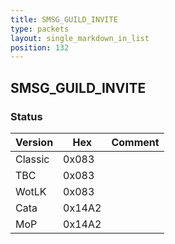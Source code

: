 ```yaml
---
title: SMSG_GUILD_INVITE
type: packets
layout: single_markdown_in_list
position: 132
---
```


## SMSG_GUILD_INVITE

### Status

Version    | Hex        | Comment
---------- | ---------- | ---------- 
Classic    | 0x083      | 
TBC        | 0x083      | 
WotLK      | 0x083      | 
Cata       | 0x14A2     | 
MoP        | 0x14A2     | 